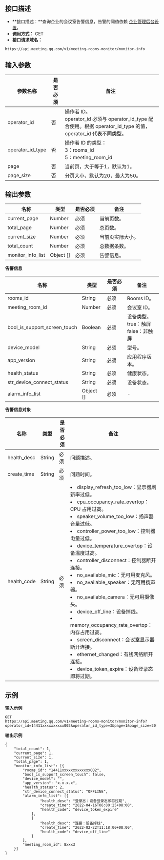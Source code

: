 ## 接口描述
- **接口描述：**查询企业的会议室告警信息，告警的阈值依赖 [企业管理后台设置](https://meeting.tencent.com/user-center/warning-setting)。
- **调用方式：** GET
- **接口请求域名：** 
```josn
https://api.meeting.qq.com/v1/meeting-rooms-monitor/monitor-info
```

## 输入参数
| 参数名称         | 是否必须 | 备注                                                         |
| ---------------- | -------- | ------------------------------------------------------------ |
| operator_id      | 否     | 操作者 ID。<br/>operator_id 必须与 operator_id_type 配合使用。根据 operator_id_type 的值，operator_id 代表不同类型。 |
| operator_id_type | 否   | 操作者 ID 的类型：<br/>3：rooms_id<br/>5：meeting_room_id    |
| page             | 否 | 当前页，大于等于1，默认为1。                                 |
| page_size        | 否    | 分页大小，默认为20，最大为50。                               |




## 输出参数
| 名称 | 类型 | 是否必须	 |备注 |
|---------|---------|---------|---------|
| current_page | Number | 必须 |当前页数。 |
| total_page | Number | 必须 |总页数。		 |
| current_size | Number | 必须 |当前页实际大小。 |
| total_count | Number | 必须 |总数据条数。	 |
| monitor_info_list | Object [] | 必须 |告警信息。 |



**告警信息**

| 名称 | 类型 | 是否必须	 |备注 |
|---------|---------|---------|---------|
| rooms_id | String | 必须 |Rooms ID。	 |
| meeting_room_id | Number | 必须 |会议室 ID。	 |
| bool_is_support_screen_touch | Boolean | 必须 |设备类型。<br>true：触屏 <br>false：非触屏	 |
| device_model | String | 必须 |型号。 |
| app_version | String | 必须 |应用程序版本。 |
| health_status | String | 必须 |健康状态。 |
| str_device_connect_status | String | 必须 |设备状态。 |
| alarm_info_list | Object [] | 必须 |-	 |

**告警信息对象**

| 名称 | 类型 | 是否必须	 |备注 |
|---------|---------|---------|---------|
| health_desc | String | 必须 |问题描述。 |
| create_time | String | 必须 |问题时间。 |
| health_code | String | 必须 |<li>display_refresh_too_low：显示器刷新率过低。 <li>cpu_occupancy_rate_overtop：CPU 占用过高。 <li>speaker_volume_too_low：扬声器音量过低。 <li>controller_power_too_low：控制器电量过低。 <li>device_temperature_overtop：设备温度过高。 <li>controller_disconnect：控制器断开连接。 <li>no_available_mic：无可用麦克风。 <li>no_available_speaker：无可用扬声器。 <li>no_available_camera：无可用摄像头。 <li>device_off_line：设备掉线。 <li>memory_occupancy_rate_overtop：内存占用过高。 <li>screen_disconnect：会议室显示器断开连接。 <li>ethernet_changed：有线网络断开连接。 <li>device_token_expire：设备登录态即将过期。 |

## 示例
**输入示例**
```josn
GET
https://api.meeting.qq.com/v1/meeting-rooms-monitor/monitor-info?operator_id=14411xxxxxxxxxx002&operator_id_type=3&page=1&page_size=20
```
**输出示例**
```josn
{
	"total_count": 1,
	"current_page": 1,
	"current_size": 1,
	"total_page": 1,
	"monitor_info_list": [{
		"rooms_id": "14411xxxxxxxxxxxxx002",
		"bool_is_support_screen_touch": false,
		"device_model": "",
		"app_version": "x.x.x.x",
		"health_status": 2,
		"str_device_connect_status": "OFFLINE",
		"alarm_info_list": [{
				"health_desc": "登录态：设备登录态即将过期",
				"create_time": "2022-04-16T06:00:25+08:00",
				"health_code": "device_token_expire"
			},
			{
				"health_desc": "连接：设备掉线",
				"create_time": "2022-02-22T11:18:00+08:00",
				"health_code": "device_off_line"
			}
		],
		"meeting_room_id": 8xxx3
	}]
}
```
